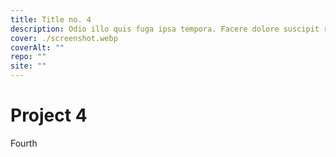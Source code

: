 ```yaml
---
title: Title no. 4
description: Odio illo quis fuga ipsa tempora. Facere dolore suscipit reprehenderit doloribus neque! Laudantium quam at explicabo dolor dolorum perferendis magni?
cover: ./screenshot.webp
coverAlt: ""
repo: ""
site: ""
---
```


# Project 4

Fourth
